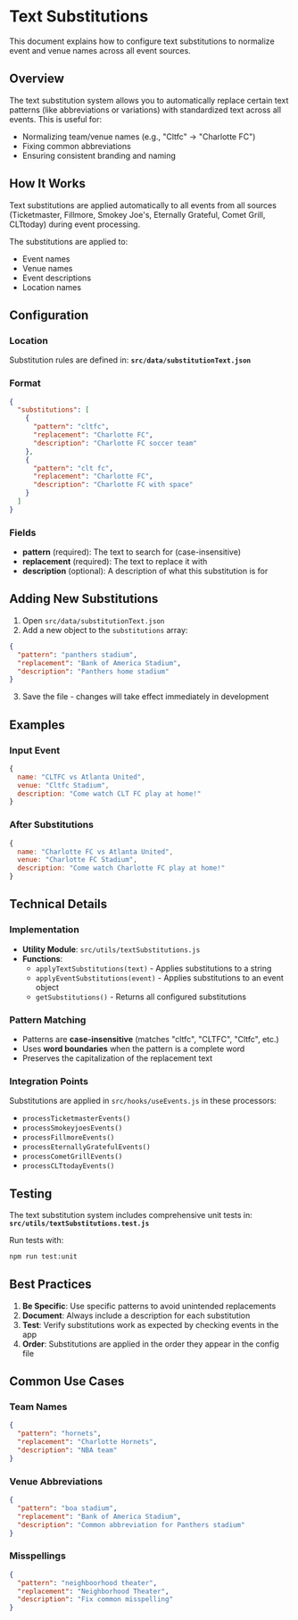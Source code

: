# Text Substitutions

This document explains how to configure text substitutions to normalize event and venue names across all event sources.

## Overview

The text substitution system allows you to automatically replace certain text patterns (like abbreviations or variations) with standardized text across all events. This is useful for:

- Normalizing team/venue names (e.g., "Cltfc" → "Charlotte FC")
- Fixing common abbreviations
- Ensuring consistent branding and naming

## How It Works

Text substitutions are applied automatically to all events from all sources (Ticketmaster, Fillmore, Smokey Joe's, Eternally Grateful, Comet Grill, CLTtoday) during event processing.

The substitutions are applied to:
- Event names
- Venue names
- Event descriptions
- Location names

## Configuration

### Location

Substitution rules are defined in: **`src/data/substitutionText.json`**

### Format

```json
{
  "substitutions": [
    {
      "pattern": "cltfc",
      "replacement": "Charlotte FC",
      "description": "Charlotte FC soccer team"
    },
    {
      "pattern": "clt fc",
      "replacement": "Charlotte FC",
      "description": "Charlotte FC with space"
    }
  ]
}
```

### Fields

- **pattern** (required): The text to search for (case-insensitive)
- **replacement** (required): The text to replace it with
- **description** (optional): A description of what this substitution is for

## Adding New Substitutions

1. Open `src/data/substitutionText.json`
2. Add a new object to the `substitutions` array:

```json
{
  "pattern": "panthers stadium",
  "replacement": "Bank of America Stadium",
  "description": "Panthers home stadium"
}
```

3. Save the file - changes will take effect immediately in development

## Examples

### Input Event
```javascript
{
  name: "CLTFC vs Atlanta United",
  venue: "Cltfc Stadium",
  description: "Come watch CLT FC play at home!"
}
```

### After Substitutions
```javascript
{
  name: "Charlotte FC vs Atlanta United",
  venue: "Charlotte FC Stadium",
  description: "Come watch Charlotte FC play at home!"
}
```

## Technical Details

### Implementation

- **Utility Module**: `src/utils/textSubstitutions.js`
- **Functions**:
  - `applyTextSubstitutions(text)` - Applies substitutions to a string
  - `applyEventSubstitutions(event)` - Applies substitutions to an event object
  - `getSubstitutions()` - Returns all configured substitutions

### Pattern Matching

- Patterns are **case-insensitive** (matches "cltfc", "CLTFC", "Cltfc", etc.)
- Uses **word boundaries** when the pattern is a complete word
- Preserves the capitalization of the replacement text

### Integration Points

Substitutions are applied in `src/hooks/useEvents.js` in these processors:
- `processTicketmasterEvents()`
- `processSmokeyjoesEvents()`
- `processFillmoreEvents()`
- `processEternallyGratefulEvents()`
- `processCometGrillEvents()`
- `processCLTtodayEvents()`

## Testing

The text substitution system includes comprehensive unit tests in:
**`src/utils/textSubstitutions.test.js`**

Run tests with:
```bash
npm run test:unit
```

## Best Practices

1. **Be Specific**: Use specific patterns to avoid unintended replacements
2. **Document**: Always include a description for each substitution
3. **Test**: Verify substitutions work as expected by checking events in the app
4. **Order**: Substitutions are applied in the order they appear in the config file

## Common Use Cases

### Team Names
```json
{
  "pattern": "hornets",
  "replacement": "Charlotte Hornets",
  "description": "NBA team"
}
```

### Venue Abbreviations
```json
{
  "pattern": "boa stadium",
  "replacement": "Bank of America Stadium",
  "description": "Common abbreviation for Panthers stadium"
}
```

### Misspellings
```json
{
  "pattern": "neighboorhood theater",
  "replacement": "Neighborhood Theater",
  "description": "Fix common misspelling"
}
```
